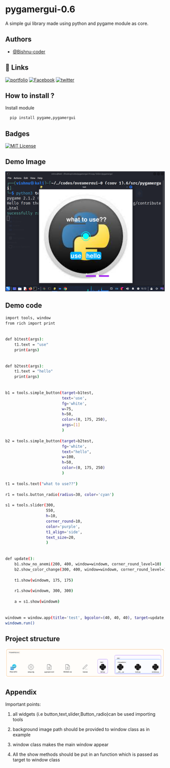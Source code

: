 
# pygamergui-0.6

A simple gui library made using python and pygame module as core.


## Authors

- [@Bishnu-coder](https://github.com/Bishnu-coder)


## 🔗 Links
[![portfolio](https://img.shields.io/badge/my_portfolio-000?style=for-the-badge&logo=ko-fi&logoColor=white)](https://bishnu-coder.github.io/)
[![Facebook](https://img.shields.io/badge/facebook-0A66C2?style=for-the-badge&logo=Facebook&logoColor=white)](https://www.facebook.com/bishnukohar01/)
[![twitter](https://img.shields.io/badge/youtube-1DA1F2?style=for-the-badge&logo=youtube&logoColor=red)](https://www.youtube.com/channel/UCNj9jZBVxRWm7TA5g2K7XtA)


## How to install ?

Install module

```bash
  pip install pygame,pygamergui
```

## Badges
[![MIT License](https://img.shields.io/badge/License-MIT-green.svg)](https://choosealicense.com/licenses/mit/)


## Demo Image
![image](https://github.com/Bishnu-coder/pygamergui-0.6/blob/main/tests/Screenshot_2023-06-28_16_13_11.png?raw=true)

## Demo code 
```bash
import tools, window
from rich import print


def b1test(args):
    t1.text = "use"
    print(args)


def b2test(args):
    t1.text = "hello"
    print(args)


b1 = tools.simple_button(target=b1test,
                         text='use',
                         fg='white',
                         w=75,
                         h=50,
                         color=(0, 175, 250),
                         args=[1]
                         )

b2 = tools.simple_button(target=b2test,
                         fg='white',
                         text="hello",
                         w=100,
                         h=50,
                         color=(0, 175, 250)
                         )

t1 = tools.text("what to use??")

r1 = tools.button_radio(radius=30, color='cyan')

s1 = tools.slider(300,
                  550,
                  h=10,
                  corner_round=10,
                  color='purple',
                  t1_align='side',
                  text_size=20,
                  )


def update():
    b1.show_no_anemi(200, 400, window=windowm, corner_round_level=10)
    b2.show_color_change(300, 400, window=windowm, corner_round_level=10)

    t1.show(windowm, 175, 175)

    r1.show(windowm, 300, 300)

    a = s1.show(windowm)


windowm = window.app(title='test', bgcolor=(40, 40, 40), target=update, update_rate=10, background="python1.png")
windowm.run()

```

## Project structure
![structure](https://github.com/Bishnu-coder/pygamergui-0.6/blob/main/tests/diagram-export-6_28_2023,%203_39_48%20PM.png?raw=true)
## Appendix

Important points:

1. all widgets (i.e button,text,slider,Button_radio)can be used importing tools

2. background image path should be provided to window class as in example

3. window class makes the main window appear

4. All the show methods should be put in an function which is passed as target to window class


